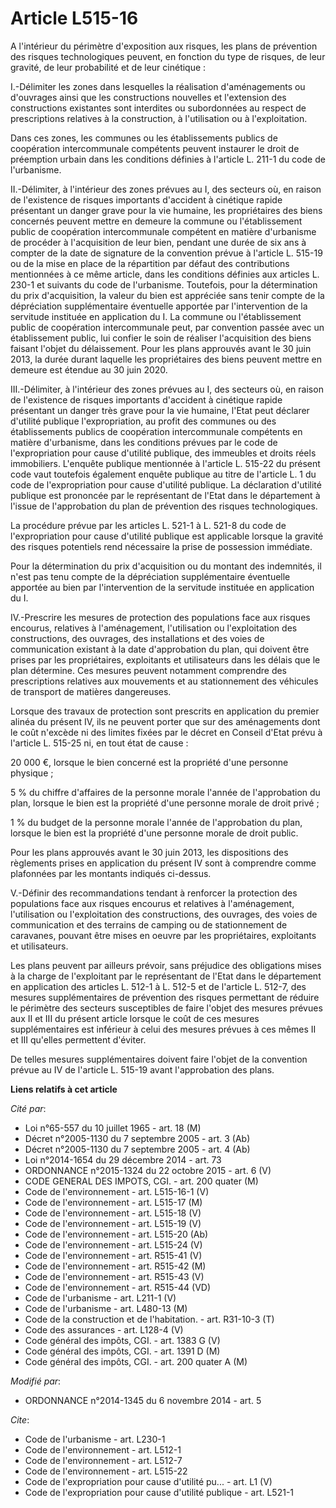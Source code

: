 # Article L515-16

A l'intérieur du périmètre d'exposition aux risques, les plans de prévention des risques technologiques peuvent, en fonction
du type de risques, de leur gravité, de leur probabilité et de leur cinétique : 

I.-Délimiter les zones dans lesquelles la réalisation d'aménagements ou d'ouvrages ainsi que les constructions nouvelles et
l'extension des constructions existantes sont interdites ou subordonnées au respect de prescriptions relatives à la
construction, à l'utilisation ou à l'exploitation. 

Dans ces zones, les communes ou les établissements publics de coopération intercommunale compétents peuvent instaurer le
droit de préemption urbain dans les conditions définies à l'article L. 211-1 du code de l'urbanisme. 

II.-Délimiter, à l'intérieur des zones prévues au I, des secteurs où, en raison de l'existence de risques importants
d'accident à cinétique rapide présentant un danger grave pour la vie humaine, les propriétaires des biens concernés peuvent
mettre en demeure la commune ou l'établissement public de coopération intercommunale compétent en matière d'urbanisme de
procéder à l'acquisition de leur bien, pendant une durée de six ans à compter de la date de signature de la convention prévue
à l'article L. 515-19 ou de la mise en place de la répartition par défaut des contributions mentionnées à ce même article,
dans les conditions définies aux articles L. 230-1 et suivants du code de l'urbanisme. Toutefois, pour la détermination du
prix d'acquisition, la valeur du bien est appréciée sans tenir compte de la dépréciation supplémentaire éventuelle apportée
par l'intervention de la servitude instituée en application du I. La commune ou l'établissement public de coopération
intercommunale peut, par convention passée avec un établissement public, lui confier le soin de réaliser l'acquisition des
biens faisant l'objet du délaissement. Pour les plans approuvés avant le 30 juin 2013, la durée durant laquelle les
propriétaires des biens peuvent mettre en demeure est étendue au 30 juin 2020. 

III.-Délimiter, à l'intérieur des zones prévues au I, des secteurs où, en raison de l'existence de risques importants
d'accident à cinétique rapide présentant un danger très grave pour la vie humaine, l'Etat peut déclarer d'utilité publique
l'expropriation, au profit des communes ou des établissements publics de coopération intercommunale compétents en matière
d'urbanisme, dans les conditions prévues par le code de l'expropriation pour cause d'utilité publique, des immeubles et
droits réels immobiliers. L'enquête publique mentionnée à l'article L. 515-22 du présent code vaut toutefois également
enquête publique au titre de l'article L. 1 du code de l'expropriation pour cause d'utilité publique. La déclaration
d'utilité publique est prononcée par le représentant de l'Etat dans le département à l'issue de l'approbation du plan de
prévention des risques technologiques. 

La procédure prévue par les articles L. 521-1 à L. 521-8 du code de l'expropriation pour cause d'utilité publique est
applicable lorsque la gravité des risques potentiels rend nécessaire la prise de possession immédiate. 

Pour la détermination du prix d'acquisition ou du montant des indemnités, il n'est pas tenu compte de la dépréciation
supplémentaire éventuelle apportée au bien par l'intervention de la servitude instituée en application du I. 

IV.-Prescrire les mesures de protection des populations face aux risques encourus, relatives à l'aménagement, l'utilisation
ou l'exploitation des constructions, des ouvrages, des installations et des voies de communication existant à la date
d'approbation du plan, qui doivent être prises par les propriétaires, exploitants et utilisateurs dans les délais que le plan
détermine. Ces mesures peuvent notamment comprendre des prescriptions relatives aux mouvements et au stationnement des
véhicules de transport de matières dangereuses. 

Lorsque des travaux de protection sont prescrits en application du premier alinéa du présent IV, ils ne peuvent porter que
sur des aménagements dont le coût n'excède ni des limites fixées par le décret en Conseil d'Etat prévu à l'article L. 515-25
ni, en tout état de cause : 

20 000 €, lorsque le bien concerné est la propriété d'une personne physique ; 

5 % du chiffre d'affaires de la personne morale l'année de l'approbation du plan, lorsque le bien est la propriété d'une
personne morale de droit privé ; 

1 % du budget de la personne morale l'année de l'approbation du plan, lorsque le bien est la propriété d'une personne morale
de droit public. 

Pour les plans approuvés avant le 30 juin 2013, les dispositions des règlements prises en application du présent IV sont à
comprendre comme plafonnées par les montants indiqués ci-dessus. 

V.-Définir des recommandations tendant à renforcer la protection des populations face aux risques encourus et relatives à
l'aménagement, l'utilisation ou l'exploitation des constructions, des ouvrages, des voies de communication et des terrains de
camping ou de stationnement de caravanes, pouvant être mises en oeuvre par les propriétaires, exploitants et utilisateurs. 

Les plans peuvent par ailleurs prévoir, sans préjudice des obligations mises à la charge de l'exploitant par le représentant
de l'Etat dans le département en application des articles L. 512-1 à L. 512-5 et de l'article L. 512-7, des mesures
supplémentaires de prévention des risques permettant de réduire le périmètre des secteurs susceptibles de faire l'objet des
mesures prévues aux II et III du présent article lorsque le coût de ces mesures supplémentaires est inférieur à celui des
mesures prévues à ces mêmes II et III qu'elles permettent d'éviter. 

De telles mesures supplémentaires doivent faire l'objet de la convention prévue au IV de l'article L. 515-19 avant
l'approbation des plans.

**Liens relatifs à cet article**

_Cité par_:

  - Loi n°65-557 du 10 juillet 1965 - art. 18 (M)
  - Décret n°2005-1130 du 7 septembre 2005 - art. 3 (Ab)
  - Décret n°2005-1130 du 7 septembre 2005 - art. 4 (Ab)
  - Loi n°2014-1654 du 29 décembre 2014 - art. 73
  - ORDONNANCE n°2015-1324 du 22 octobre 2015 - art. 6 (V)
  - CODE GENERAL DES IMPOTS, CGI. - art. 200 quater (M)
  - Code de l'environnement - art. L515-16-1 (V)
  - Code de l'environnement - art. L515-17 (M)
  - Code de l'environnement - art. L515-18 (V)
  - Code de l'environnement - art. L515-19 (V)
  - Code de l'environnement - art. L515-20 (Ab)
  - Code de l'environnement - art. L515-24 (V)
  - Code de l'environnement - art. R515-41 (V)
  - Code de l'environnement - art. R515-42 (M)
  - Code de l'environnement - art. R515-43 (V)
  - Code de l'environnement - art. R515-44 (VD)
  - Code de l'urbanisme - art. L211-1 (V)
  - Code de l'urbanisme - art. L480-13 (M)
  - Code de la construction et de l'habitation. - art. R31-10-3 (T)
  - Code des assurances - art. L128-4 (V)
  - Code général des impôts, CGI. - art. 1383 G (V)
  - Code général des impôts, CGI. - art. 1391 D (M)
  - Code général des impôts, CGI. - art. 200 quater A (M)

_Modifié par_:

  - ORDONNANCE n°2014-1345 du 6 novembre 2014 - art. 5

_Cite_:

  - Code de l'urbanisme - art. L230-1
  - Code de l'environnement - art. L512-1
  - Code de l'environnement - art. L512-7
  - Code de l'environnement - art. L515-22
  - Code de l'expropriation pour cause d'utilité pu... - art. L1 (V)
  - Code de l'expropriation pour cause d'utilité publique - art. L521-1
